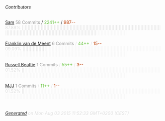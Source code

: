 ###### Contributors
[Sam](https://github.com/SamDecrock)
<font color="#999">58 Commits</font> / <font color="#6cc644">2241++</font> / <font color="#bd3c00"> 987--</font>
<font color="#dedede">87.88%&nbsp;<font color="#dedede">|||||||||||||||||||||||||||||||||||||||||||||||||||||||||||||||||||||||||||||||||||||||||||||||||||||||||||||||||||||||||||||||||||||||||||||||||||||||||||||||</font><font color="#f4f4f4">|||||||||||||||||||||</font><br><br>
[Franklin van de Meent](https://github.com/fvdm)
<font color="#999">6 Commits</font> / <font color="#6cc644">44++</font> / <font color="#bd3c00"> 15--</font>
<font color="#dedede">09.09%&nbsp;<font color="#dedede">||||||||||||||||</font><font color="#f4f4f4">||||||||||||||||||||||||||||||||||||||||||||||||||||||||||||||||||||||||||||||||||||||||||||||||||||||||||||||||||||||||||||||||||||||||||||||||||||||||||||||||||||</font><br><br>
[Russell Beattie](https://github.com/russellbeattie)
<font color="#999">1 Commits</font> / <font color="#6cc644">55++</font> / <font color="#bd3c00"> 3--</font>
<font color="#dedede">01.52%&nbsp;<font color="#dedede">||</font><font color="#f4f4f4">||||||||||||||||||||||||||||||||||||||||||||||||||||||||||||||||||||||||||||||||||||||||||||||||||||||||||||||||||||||||||||||||||||||||||||||||||||||||||||||||||||||||||||||||||</font><br><br>
[MJJ](https://github.com/mjj2000)
<font color="#999">1 Commits</font> / <font color="#6cc644">11++</font> / <font color="#bd3c00"> 1--</font>
<font color="#dedede">01.52%&nbsp;<font color="#dedede">||</font><font color="#f4f4f4">||||||||||||||||||||||||||||||||||||||||||||||||||||||||||||||||||||||||||||||||||||||||||||||||||||||||||||||||||||||||||||||||||||||||||||||||||||||||||||||||||||||||||||||||||</font><br><br>
###### [Generated](https://github.com/jakeleboeuf/contributor) on Mon Aug 03 2015 11:52:33 GMT+0200 (CEST)